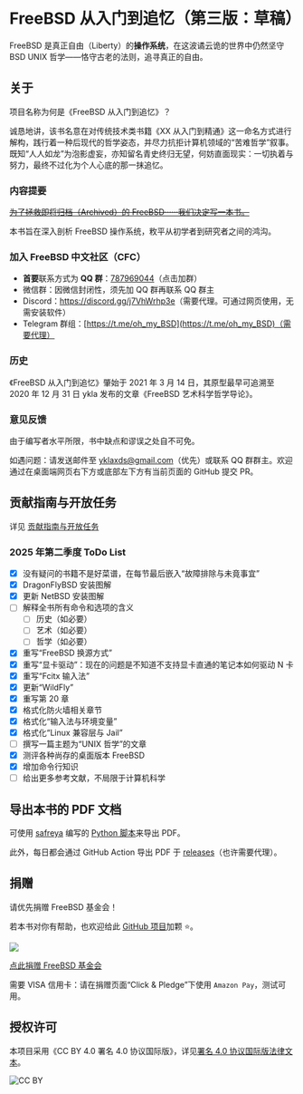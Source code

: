 # FreeBSD 从入门到追忆（第三版：草稿）

FreeBSD 是真正自由（Liberty）的**操作系统**，在这波谲云诡的世界中仍然坚守 BSD UNIX 哲学——恪守古老的法则，追寻真正的自由。

## 关于

项目名称为何是《FreeBSD 从入门到追忆》？

诚恳地讲，该书名意在对传统技术类书籍《XX 从入门到精通》这一命名方式进行解构，践行着一种后现代的哲学姿态，并尽力抗拒计算机领域的“苦难哲学”叙事。既知“人人如龙”为泡影虚妄，亦知留名青史终归无望，何妨直面现实：一切执着与努力，最终不过化为个人心底的那一抹追忆。

### 内容提要

~~[为了拯救即将归档（Archived）的 FreeBSD······我们决定写一本书。](https://mzh.moegirl.org.cn/为了保护我们心爱的ooo……成为偶像！)~~

本书旨在深入剖析 FreeBSD 操作系统，敉平从初学者到研究者之间的鸿沟。

### 加入 FreeBSD 中文社区（CFC）

- **首要**联系方式为 **QQ 群**：[787969044](https://qm.qq.com/q/cX5mpJ36gg)（点击加群）
- 微信群：因微信封闭性，须先加 QQ 群再联系 QQ 群主
- Discord：<https://discord.gg/j7VhWrhp3e>（需要代理。可通过网页使用，无需安装软件）
- Telegram 群组：[https://t.me/oh_my_BSD](https://t.me/oh_my_BSD)（需要代理）

### 历史

《FreeBSD 从入门到追忆》肇始于 2021 年 3 月 14 日，其原型最早可追溯至 2020 年 12 月 31 日 ykla 发布的文章《FreeBSD 艺术科学哲学导论》。

### 意见反馈

由于编写者水平所限，书中缺点和谬误之处自不可免。

如遇问题：请发送邮件至 [yklaxds@gmail.com](mailto:yklaxds@gmail.com)（优先）或联系 QQ 群群主。欢迎通过在桌面端网页右下方或底部左下方有当前页面的 GitHub 提交 PR。

## 贡献指南与开放任务

详见 [贡献指南与开放任务](https://freebsd.gitbook.io/cfc/she-qu-jian-she/renwu)

### 2025 年第二季度 ToDo List

- [X] 没有疑问的书籍不是好菜谱，在每节最后嵌入“故障排除与未竟事宜”
- [X] DragonFlyBSD 安装图解
- [X] 更新 NetBSD 安装图解
- [ ] 解释全书所有命令和选项的含义
  - [ ] 历史（如必要）
  - [ ] 艺术（如必要）
  - [ ] 哲学（如必要）
- [X] 重写“FreeBSD 换源方式”
- [X] 重写“显卡驱动”：现在的问题是不知道不支持显卡直通的笔记本如何驱动 N 卡
- [X] 重写“Fcitx 输入法”
- [X] 更新“WildFly”
- [X] 重写第 20 章
- [X] 格式化防火墙相关章节
- [X] 格式化“输入法与环境变量”
- [X] 格式化“Linux 兼容层与 Jail”
- [ ] 撰写一篇主题为“UNIX 哲学”的文章
- [X] 测评各种尚存的桌面版本 FreeBSD
- [X] 增加命令行知识
- [ ] 给出更多参考文献，不局限于计算机科学

## 导出本书的 PDF 文档

可使用 [safreya](https://github.com/safreya) 编写的 [Python 脚本](https://github.com/FreeBSD-Ask/gitbook-pdf-export)来导出 PDF。

此外，每日都会通过 GitHub Action 导出 PDF 于 [releases](https://github.com/FreeBSD-Ask/FreeBSD-Ask/releases)（也许需要代理）。

## 捐赠

请优先捐赠 FreeBSD 基金会！

若本书对你有帮助，也欢迎给此 [GitHub 项目](https://github.com/FreeBSD-Ask)加颗 ⭐。

![](.gitbook/assets/proud_donor.png)

[点此捐赠 FreeBSD 基金会](https://freebsdfoundation.org/donate)

需要 VISA 信用卡：请在捐赠页面“Click & Pledge”下使用 `Amazon Pay`，测试可用。

## 授权许可

本项目采用《CC BY 4.0 署名 4.0 协议国际版》，详见[署名 4.0 协议国际版法律文本](https://creativecommons.org/licenses/by/4.0/legalcode.zh-hans)。

![CC BY](.gitbook/assets/by.png)
